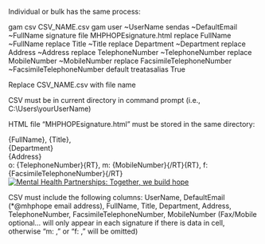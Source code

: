 Individual or bulk has the same process:

gam csv CSV_NAME.csv gam user ~UserName sendas ~DefaultEmail ~FullName signature file MHPHOPEsignature.html replace FullName ~FullName replace Title ~Title replace Department ~Department replace Address ~Address replace TelephoneNumber ~TelephoneNumber replace MobileNumber ~MobileNumber replace FacsimileTelephoneNumber ~FacsimileTelephoneNumber default treatasalias True

Replace CSV_NAME.csv with file name

CSV must be in current directory in command prompt (i.e., C:\Users\yourUserName)

HTML file “MHPHOPEsignature.html” must be stored in the same directory:
<p>{FullName}, {Title},<br />{Department}<br />{Address}<br />o: {TelephoneNumber}{RT}, m: {MobileNumber}{/RT}{RT}, f: {FacsimileTelephoneNumber}{/RT}<br /><a href="www.mentalhealthpartnerships.org" target="_blank"><img alt="Mental Health Partnerships: Together, we build hope" src="https://i.imgur.com/HlyjQK3.jpg" /></a></p>

CSV must include the following columns: UserName, DefaultEmail (*@mhphope email address), FullName, Title, Department, Address, TelephoneNumber, FacsimileTelephoneNumber, MobileNumber (Fax/Mobile optional… will only appear in each signature if there is data in cell, otherwise “m: ,” or “f: ,” will be omitted)
